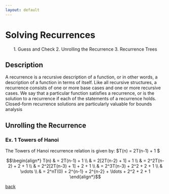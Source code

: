 ```yaml
---
layout: default
---
```


# Solving Recurrences

<p align="center">
  1. Guess and Check
  2. Unrolling the Recurrence
  3. Recurrence Trees
</p>

## Description

A recurrence is a recursive description of a function, or in other words, a description of a function in terms of itself. Like all recursive structures, a recurrence consists of one or more base cases and one or more recursive cases. We say that a particular function satisfies a recurrence, or is the solution to a recurrence if each of the statements of a recurrence holds. Closed-form recurrence solutions are particularly valuable for bounds analysis 

## Unrolling the Recurrence
### Ex. 1 Towers of Hanoi
The Towers of Hanoi recurrence relation is given by: $T(n) = 2T(n-1) + 1 $

$$\begin{align*}
T(n) & = 2T(n-1) + 1 \\
& = 2[2T(n-2) + 1] + 1 \\
& = 2^2T(n-2) + 2 + 1 \\
& = 2^2[2T(n-3) + 1] + 2 + 1 \\
& = 2^3T(n-3) + 2^2 + 2 + 1 \\
& \vdots \\
& = 2^nT(0) + 2^{n-1} + 2^{n-2} + \ldots + 2^2 + 2 + 1
\end{align*}$$




[back](./)

